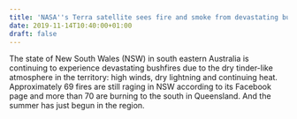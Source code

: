 ```yaml
---
title: 'NASA''s Terra satellite sees fire and smoke from devastating bushfires in Australia'
date: 2019-11-14T10:40:00+01:00
draft: false
---
```


The state of New South Wales (NSW) in south eastern Australia is continuing to experience devastating bushfires due to the dry tinder-like atmosphere in the territory: high winds, dry lightning and continuing heat. Approximately 69 fires are still raging in NSW according to its Facebook page and more than 70 are burning to the south in Queensland. And the summer has just begun in the region.